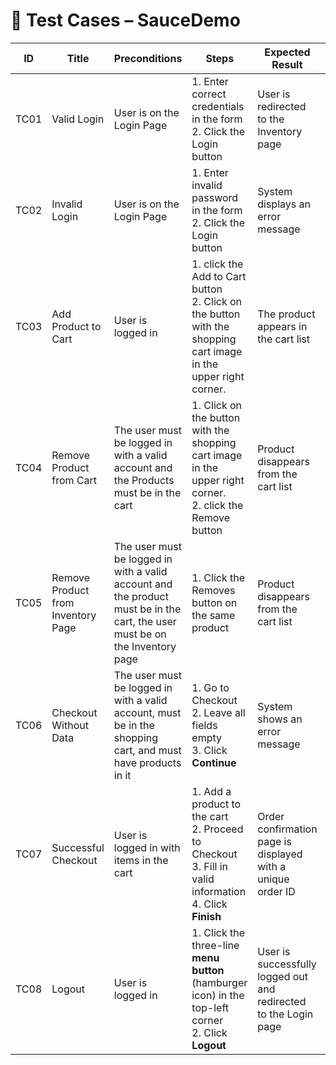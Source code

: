 # 🧾 Test Cases – SauceDemo

| ID | Title | Preconditions | Steps | Expected Result | Status |
|----|--------|----------------|--------|------------------|---------|
| TC01 | Valid Login | User is on the Login Page | 1. Enter correct credentials in the form <br>2. Click the Login button | User is redirected to the Inventory page | Pass |
| TC02 | Invalid Login | User is on the Login Page | 1. Enter invalid password in the form <br>2. Click the Login button | System displays an error message | Pass |
| TC03 | Add Product to Cart | User is logged in | 1. click the Add to Cart button <br>2. Click on the button with the shopping cart image in the upper right corner.  | The product appears in the cart list | Pass |
| TC04 | Remove Product from Cart | The user must be logged in with a valid account and the Products must be in the cart | 1. Click on the button with the shopping cart image in the upper right corner. <br>2. click the Remove button | Product disappears from the cart list | Pass |
| TC05 | Remove Product from Inventory Page | The user must be logged in with a valid account and the product must be in the cart, the user must be on the Inventory page | 1. Click the Removes button on the same product | Product disappears from the cart list | Pass |
| TC06 | Checkout Without Data | The user must be logged in with a valid account, must be in the shopping cart, and must have products in it | 1. Go to Checkout<br>2. Leave all fields empty<br>3. Click **Continue** | System shows an error message | Pass |
| TC07 | Successful Checkout | User is logged in with items in the cart | 1. Add a product to the cart<br>2. Proceed to Checkout<br>3. Fill in valid information<br>4. Click **Finish** | Order confirmation page is displayed with a unique order ID | Pass |
| TC08 | Logout | User is logged in | 1. Click the three-line **menu button** (hamburger icon) in the top-left corner<br>2. Click **Logout** | User is successfully logged out and redirected to the Login page | Pass |
